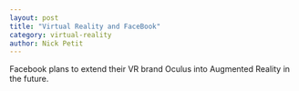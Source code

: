 ```yaml
---
layout: post
title: "Virtual Reality and FaceBook"
category: virtual-reality
author: Nick Petit
---
```


Facebook plans to extend their VR brand Oculus into Augmented Reality in the future.
